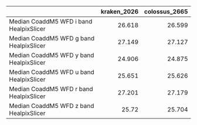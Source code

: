 |                                         |   kraken_2026 |   colossus_2665 |
|:----------------------------------------|--------------:|----------------:|
| Median CoaddM5 WFD i band HealpixSlicer |        26.618 |          26.599 |
| Median CoaddM5 WFD g band HealpixSlicer |        27.149 |          27.127 |
| Median CoaddM5 WFD y band HealpixSlicer |        24.906 |          24.875 |
| Median CoaddM5 WFD u band HealpixSlicer |        25.651 |          25.626 |
| Median CoaddM5 WFD r band HealpixSlicer |        27.201 |          27.179 |
| Median CoaddM5 WFD z band HealpixSlicer |        25.72  |          25.704 |
